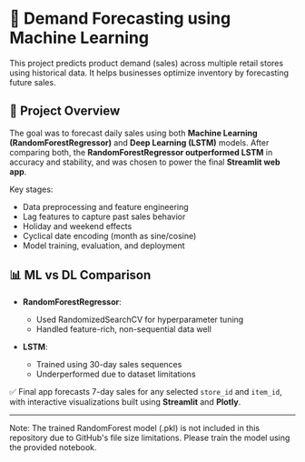 
# 🛒 Demand Forecasting using Machine Learning

This project predicts product demand (sales) across multiple retail stores using historical data. It helps businesses optimize inventory by forecasting future sales.

## 🧠 Project Overview

The goal was to forecast daily sales using both **Machine Learning (RandomForestRegressor)** and **Deep Learning (LSTM)** models. After comparing both, the **RandomForestRegressor outperformed LSTM** in accuracy and stability, and was chosen to power the final **Streamlit web app**.

Key stages:

* Data preprocessing and feature engineering
* Lag features to capture past sales behavior
* Holiday and weekend effects
* Cyclical date encoding (month as sine/cosine)
* Model training, evaluation, and deployment

## 📊 ML vs DL Comparison

* **RandomForestRegressor**:

  * Used RandomizedSearchCV for hyperparameter tuning
  * Handled feature-rich, non-sequential data well
* **LSTM**:

  * Trained using 30-day sales sequences
  * Underperformed due to dataset limitations

✅ Final app forecasts 7-day sales for any selected `store_id` and `item_id`, with interactive visualizations built using **Streamlit** and **Plotly**.

------

Note: The trained RandomForest model (.pkl) is not included in this repository due to GitHub's file size limitations. Please train the model using the provided notebook.

